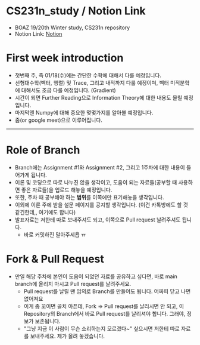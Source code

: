 # CS231n_study / Notion Link
* BOAZ 19/20th Winter study, CS231n repository  
* Notion Link: [Notion](https://url.kr/4bin67)

# First week introduction
* 첫번째 주, 즉 01/18(수)에는 간단한 수학에 대해서 다룰 예정입니다.
* 선형대수학(벡터, 행렬) 및 Trace, 그리고 내적까지 다룰 예정이며, 벡터 미적분학에 대해서도 조금 다룰 예정입니다. (Gradient)
* 시간이 되면 Further Reading으로 Information Theory에 대한 내용도 올릴 예정입니다.
* 마지막엔 Numpy에 대해 중요한 몇몇가지를 알아볼 예정입니다.
* 줌(or google meet)으로 이루어집니다.

---
# Role of Branch
* Branch에는 Assignment #1와 Assignment #2, 그리고 1주차에 대한 내용이 들어가게 됩니다.
* 이론 및 코딩으로 따로 나누진 않을 생각이고, 도움이 되는 자료들(공부할 때 사용하면 좋은 자료들)을 업로드 해놓을 예정입니다.
* 또한, 주차 때 공부해야 하는 **범위**를 이쪽에만 표기해놓을 생각입니다.
* 이외에 이론 주에 받을 설문 페이지를 공지할 생각입니다. (이건 카톡방에도 할 것 같긴한데,, 여기에도 합니다)
* 발표자료는 저한테 따로 보내주셔도 되고, 이쪽으로 Pull request 날려주셔도 됩니다.
    * 바로 커밋하진 말아주세욥 ㅠ

# Fork & Pull Request
* 만일 해당 주차에 본인이 도움이 되었던 자료를 공유하고 싶다면, 바로 main branch에 올리지 마시고 Pull request를 날려주세요.
    * Pull request를 날릴 땐 임의로 Branch를 만들어도 됩니다. 어짜피 닫고 나면 없어져요
    * 이게 좀 꼬이면 골치 아픈데, Fork => Pull request를 날리시면 안 되고, 이 Repository의 Branch에서 바로 Pull request를 날리셔야 합니다. 그래야, 정보가 보존됩니다.
    * "그냥 지금 이 사람이 무슨 소리하는지 모르겠다~" 싶으시면 저한테 따로 자료를 보내주세요. 제가 올려 놓겠습니다.
